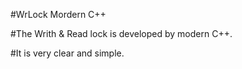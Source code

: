 #WrLock Mordern C++

#The Writh & Read lock is developed by modern C++.

#It is very clear and simple.
